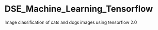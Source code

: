 # DSE_Machine_Learning_Tensorflow
Image classification of cats and dogs images using tensorflow 2.0
